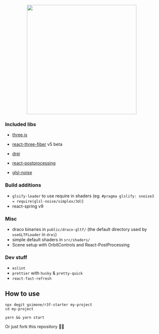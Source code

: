 <p align="center"><img src="https://raw.githubusercontent.com/gsimone/r3f-starter/master/public/logo.png" width="360" /></p>

### Included libs

- [three.js](https://github.com/mrdoob/three.js)
- [react-three-fiber](https://github.com/react-spring/react-three-fiber) v5 beta
- [drei](https://github.com/react-spring/drei)
- [react-postprocessing](https://github.com/drcmda/react-postprocessing)

- [glsl-noise](https://github.com/hughsk/glsl-noise#readme)

### Build additions

- `glsify-loader` to use require in shaders (eg. `#pragma glslify: snoise3 = require(glsl-noise/simplex/3d)`)
- react-spring v9

### Misc

- draco binaries in `public/draco-gltf/` (the default directory used by `useGLTFLoader` in `drei`)
- simple default shaders in `src/shaders/`
- Scene setup with OrbitControls and React-PostProcessing

### Dev stuff

- `eslint`
- `prettier` with `husky` & `pretty-quick`
- `react-fast-refresh`
  
## How to use

```
npx degit gsimone/r3f-starter my-project
cd my-project

yarn && yarn start
```

Or just fork this repository 🤷‍♂️
